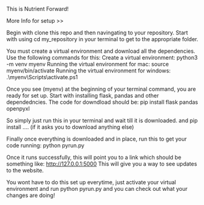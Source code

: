 This is Nutrient Forward!



More Info for setup >>
 
Begin with clone this repo and then navingating to your repository. 
Start with using cd my_repository in your terminal to get to the appropriate folder.

You must create a virtual environment and download all the dependencies. Use the following commands for this:
Create a virtual environment: python3 -m venv myenv
Running the virtual environment for mac: source myenv/bin/activate
Running the virtual environment for windows: .\myenv\Scripts\activate.ps1

Once you see (myenv) at the beginning of your terminal command, you are ready for set up.
Start with installing flask, pandas and other dependedncies. 
The code for downdload should be: pip install flask pandas openpyxl

So simply just run this in your terminal and wait till it is downloaded.
and pip install .... (if it asks you to download anything else)

Finally once everything is downloaded and in place, run this to get your code running: python pyrun.py

Once it runs successfully, this will point you to a link which should be something like: http://127.0.0.1:5000
This will give you a way to see updates to the website.

You wont have to do this set up everytime, just activate your virtual environment and run python pyrun.py and you can check out what your changes are doing!

